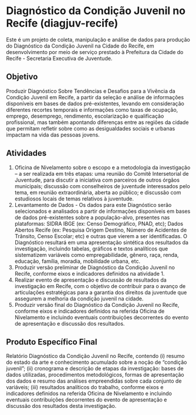 # Diagnóstico da Condição Juvenil no Recife (diagjuv-recife)
Este é um projeto de coleta, manipulação e análise de dados para produção do Diagnóstico da Condição Juvenil na Cidade do Recife, em desenvolvimento por meio de serviço prestado à Prefeitura da Cidade do Recife - Secretaria Executiva de Juventude.

## Objetivo
Produzir Diagnóstico Sobre Tendências e Desafios para a Vivência da Condição Juvenil em Recife, a partir da seleção e análise de informações disponíveis em bases de dados pré-existentes, levando em consideração diferentes recortes temporais e informações como taxas de ocupação, emprego, desemprego, rendimento, escolarização e qualificação profissional, mas também apontando diferenças entre as regiões da cidade que permitam refletir sobre como as desigualdades sociais e urbanas impactam na vida das pessoas jovens.

## Atividades
1. Oficina de Nivelamento sobre o escopo e a metodologia da investigação – a ser realizada em três etapas: uma reunião do Comitê Intersetorial de Juventude, para discutir a iniciativa com parceiros de outros órgãos municipais; discussão com conselheiros de juventude interessados pelo tema, em reunião extraordinária, aberta ao público; e discussão com estudiosos locais de temas relativos à juventude.
2. Levantamento de Dados - Os dados para este Diagnóstico serão selecionados e analisados a partir de informações disponíveis em bases de dados pré-existentes sobre a população-alvo, presentes nas plataformas: SIDRA IBGE (ex: Censo Demográfico, PNAD, etc); Dados Abertos Recife (ex: Pesquisa Origem Destino, Número de Acidentes de Trânsito, Censo Escolar; etc) e outras que vierem a ser identificadas. O Diagnóstico resultará em uma apresentação sintética dos resultados da investigação, incluindo tabelas, gráficos e textos analíticos que sistematizem variáveis como empregabilidade, gênero, raça, renda, educação, família, moradia, mobilidade urbana, etc.
3. Produzir versão preliminar de Diagnóstico da Condição Juvenil no Recife, conforme eixos e indicadores definidos na atividade 1. 
4. Realizar evento de apresentação e discussão de resultados da investigação em Recife, com o objetivo de contribuir para o avanço de articulações estratégicas para a garantia dos direitos da juventude que assegurem a melhoria da condição juvenil na cidade. 
5. Produzir versão final do Diagnóstico da Condição Juvenil no Recife, conforme eixos e indicadores definidos na referida Oficina de Nivelamento e incluindo eventuais contribuições decorrentes do evento de apresentação e discussão dos resultados.

## Produto Específico Final
Relatório Diagnóstico da Condição Juvenil no Recife, contendo (i) resumo do estado da arte e conhecimento acumulado sobre a noção de “condição juvenil”; (ii) cronograma e descrição de etapas da investigação: bases de dados utilizadas, procedimentos metodológicos, formas de apresentação dos dados e resumo das análises empreendidas sobre cada conjunto de variáveis; (iii) resultados analíticos do trabalho, conforme eixos e indicadores definidos na referida Oficina de Nivelamento e incluindo eventuais contribuições decorrentes do evento de apresentação e discussão dos resultados desta investigação. 
